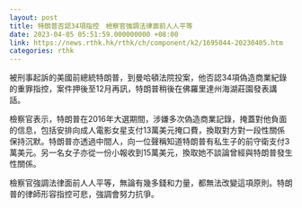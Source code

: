```yaml
---
layout: post
title: 特朗普否認34項指控　檢察官強調法律面前人人平等
date: 2023-04-05 05:51:59.000000000 +08:00
link: https://news.rthk.hk/rthk/ch/component/k2/1695044-20230405.htm
categories: rthk
---
```


被刑事起訴的美國前總統特朗普，到曼哈頓法院投案，他否認34項偽造商業紀錄的重罪指控，案件押後至12月再訊，特朗普稍後在佛羅里達州海湖莊園發表講話。

檢察官表示，特朗普在2016年大選期間，涉嫌多次偽造商業記錄，掩蓋對他負面的信息，包括安排向成人電影女星支付13萬美元掩口費，換取對方對一段性關係保持沉默。特朗普亦透過中間人，向一位聲稱知道特朗普有私生子的前守衛支付3萬美元。另一名女子亦從一份小報收到15萬美元，換取她不談論曾經與特朗普發生性關係。

檢察官強調法律面前人人平等，無論有幾多錢和力量，都無法改變這項原則。特朗普的律師形容指控可悲，強調會努力抗爭。
